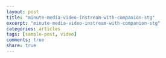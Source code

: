 ```yaml
---
layout: post
title: "minute-media-video-instream-with-companion-stg"
excerpt: "minute-media-video-instream-with-companion-stg"
categories: articles
tags: [sample-post, video]
comments: true
share: true
---
```

<div class="apester-media" data-media-id="5ee9e0e6b542c6464f43b604" height="512"></div><script async src="https://static.stg.apester.com/js/sdk/latest/apester-sdk.js"></script>

